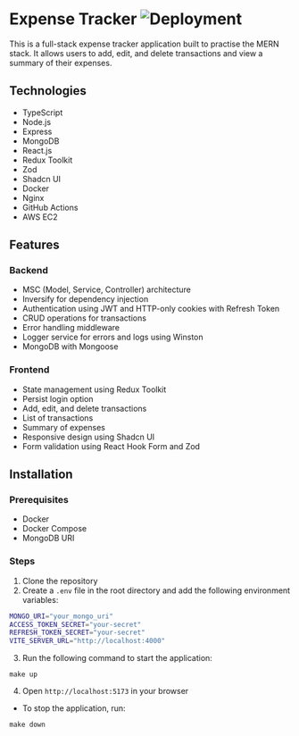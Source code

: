 # Expense Tracker ![Deployment](https://github.com/jekku123/expense-tracker/actions/workflows/deploy.yml/badge.svg)

This is a full-stack expense tracker application built to practise the MERN stack. It allows users to add, edit, and delete transactions and view a summary of their expenses.

## Technologies

- TypeScript
- Node.js
- Express
- MongoDB
- React.js
- Redux Toolkit
- Zod
- Shadcn UI
- Docker
- Nginx
- GitHub Actions
- AWS EC2

## Features

### Backend

- MSC (Model, Service, Controller) architecture
- Inversify for dependency injection
- Authentication using JWT and HTTP-only cookies with Refresh Token
- CRUD operations for transactions
- Error handling middleware
- Logger service for errors and logs using Winston
- MongoDB with Mongoose

### Frontend

- State management using Redux Toolkit
- Persist login option
- Add, edit, and delete transactions
- List of transactions
- Summary of expenses
- Responsive design using Shadcn UI
- Form validation using React Hook Form and Zod

## Installation

### Prerequisites

- Docker
- Docker Compose
- MongoDB URI

### Steps

1. Clone the repository
2. Create a `.env` file in the root directory and add the following environment variables:

```bash
MONGO_URI="your_mongo_uri"
ACCESS_TOKEN_SECRET="your-secret"
REFRESH_TOKEN_SECRET="your-secret"
VITE_SERVER_URL="http://localhost:4000"
```

3. Run the following command to start the application:

```shell
make up
```

4. Open `http://localhost:5173` in your browser

- To stop the application, run:

```shell
make down
```
